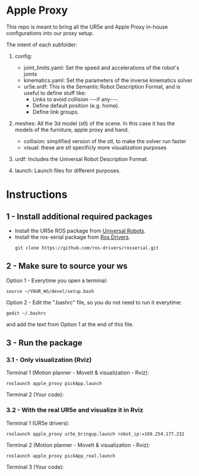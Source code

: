 # Apple Proxy
This repo is meant to bring all the UR5e and Apple Proxy in-house configurations into our proxy setup.

The intent of each subfolder:
1) config: 
   * joint_limits.yaml: Set the speed and accelerations of the robot's joints
   * kinematics.yaml: Set the parameters of the inverse kinematics solver
   * ur5e.srdf: This is the Semantic Robot Description Format, and is useful to define stuff like:
      * Links to avoid collision ---if any---.
      * Define default position (e.g. home).
      * Define link groups.

2) meshes: All the 3d model (stl) of the scene. In this case it has the models of the furniture, apple proxy and hand.
   *  collision: simplified version of the stl, to make the solver run faster
   *  visual: these are stl specificly more visualization purposes
      
3) urdf: Includes the Universal Robot Description Format.
4) launch: Launch files for different purposes.

# Instructions

## 1 - Install additional required packages

* Install the UR5e ROS package from [Universal Robots](https://github.com/UniversalRobots/Universal_Robots_ROS_Driver). 
* Install the ros-serial package from [Ros Drivers](https://github.com/ros-drivers/rosserial).
   ```console 
   git clone https://github.com/ros-drivers/rosserial.git
   ```

## 2 - Make sure to source your ws
Option 1 - Everytime you open a terminal:
```console
source ~/YOUR_WS/devel/setup.bash
```

Option 2 - Edit the ".bashrc" file, so you do not need to run it everytime:
```console
gedit ~/.bashrc
```

and add the text from Option 1 at the end of this file.


## 3 - Run the package

### 3.1 - Only visualization (Rviz) 
Terminal 1 (Motion planner - MoveIt & visualization - Rviz):  
```console
roslaunch apple_proxy pickApp.launch
```

Terminal 2 (Your code):

### 3.2 - With the real UR5e and visualize it in Rviz
Terminal 1 (UR5e drivers):  
```console
roslaunch apple_proxy ur5e_bringup.launch robot_ip:=169.254.177.232
```

Terminal 2 (Motion planner - MoveIt & visualization - Rviz):  
```console
roslaunch apple_proxy pickApp_real.launch
```

Terminal 3 (Your code):
